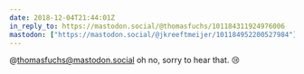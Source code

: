 ```yaml
---
date: 2018-12-04T21:44:01Z
in_reply_to: https://mastodon.social/@thomasfuchs/101184311924976006
mastodon: ["https://mastodon.social/@jkreeftmeijer/101184952200527984"]
---
```

@thomasfuchs@mastodon.social oh no, sorry to hear that. 😢
